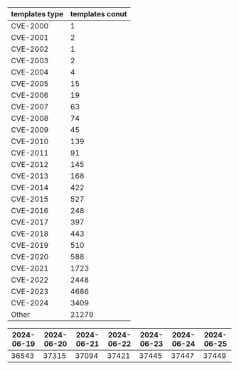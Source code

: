 | templates type | templates conut | 
| --- | --- | 
| CVE-2000 | 1 |
| CVE-2001 | 2 |
| CVE-2002 | 1 |
| CVE-2003 | 2 |
| CVE-2004 | 4 |
| CVE-2005 | 15 |
| CVE-2006 | 19 |
| CVE-2007 | 63 |
| CVE-2008 | 74 |
| CVE-2009 | 45 |
| CVE-2010 | 139 |
| CVE-2011 | 91 |
| CVE-2012 | 145 |
| CVE-2013 | 168 |
| CVE-2014 | 422 |
| CVE-2015 | 527 |
| CVE-2016 | 248 |
| CVE-2017 | 397 |
| CVE-2018 | 443 |
| CVE-2019 | 510 |
| CVE-2020 | 588 |
| CVE-2021 | 1723 |
| CVE-2022 | 2448 |
| CVE-2023 | 4686 |
| CVE-2024 | 3409 |
| Other | 21279 |


|2024-06-19 | 2024-06-20 | 2024-06-21 | 2024-06-22 | 2024-06-23 | 2024-06-24 | 2024-06-25|
|--- | ------ | ------ | ------ | ------ | ------ | ---|
|36543 | 37315 | 37094 | 37421 | 37445 | 37447 | 37449|
